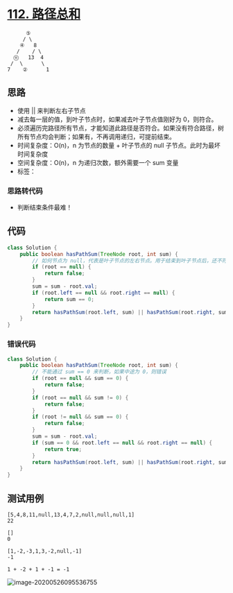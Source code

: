 # [112. 路径总和](https://leetcode-cn.com/problems/path-sum/)

```
      ⑤
     / \
    ④   8
   /    / \
  ⑪   13  4
 /  \      \
7    ②      1
```

## 思路

- 使用 || 来判断左右子节点
- 减去每一层的值，到叶子节点时，如果减去叶子节点值刚好为 0，则符合。
- 必须遍历完路径所有节点，才能知道此路径是否符合。如果没有符合路径，树所有节点均会判断；如果有，不再调用递归，可提前结束。
- 时间复杂度：O(n)，n 为节点的数量 + 叶子节点的 null 子节点。此时为最坏时间复杂度
- 空间复杂度：O(n)，n 为递归次数，额外需要一个 sum 变量
- 标签：

### 思路转代码

- 判断结束条件最难！

## 代码

```Java
class Solution {
    public boolean hasPathSum(TreeNode root, int sum) {
        // 如何节点为 null，代表是叶子节点的左右节点。用于结束到叶子节点后，还不符合条件的场景。如果没有路径符合的结束条件。
        if (root == null) {
            return false;
        }
        sum = sum - root.val;
        if (root.left == null && root.right == null) {
            return sum == 0;
        }
        return hasPathSum(root.left, sum) || hasPathSum(root.right, sum);
    }
}
```

### 错误代码

```Java
class Solution {
    public boolean hasPathSum(TreeNode root, int sum) {
        // 不能通过 sum == 0 来判断，如果中途为 0，则错误
        if (root == null && sum == 0) {
            return false;
        }
        if (root == null && sum != 0) {
            return false;
        }
        if (root != null && sum == 0) {
            return false;
        }
        sum = sum - root.val;
        if (sum == 0 && root.left == null && root.right == null) {
            return true;
        }
        return hasPathSum(root.left, sum) || hasPathSum(root.right, sum);
    }
}
```

## 测试用例

```
[5,4,8,11,null,13,4,7,2,null,null,null,1]
22
```

```
[]
0
```

```
[1,-2,-3,1,3,-2,null,-1]
-1

1 + -2 + 1 + -1 = -1
```

![image-20200526095536755](https://deppwang.oss-cn-beijing.aliyuncs.com/blog/2020-05-26-015537.png)